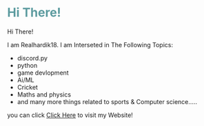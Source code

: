 <!-- #######  YAY, I AM THE SOURCE EDITOR! #########-->
<h1 style="color: #5e9ca0;">Hi There!</h1>
<p>Hi There!</p>
<p>I am Realhardik18. I am Interseted in The Following Topics:</p>
<ul>
<li>discord.py</li>
<li>python</li>
<li>game devlopment</li>
<li>Ai/ML</li>
<li>Cricket</li>
<li>Maths and physics</li>
<li>and many more things related to sports &amp; Computer science.....</li>
</ul>
<p>you can click <a href="https://realhardik18.github.io/">Click Here</a> to visit my Website!</p>

<!---
realhardik18/realhardik18 is a ✨ special ✨ repository because its `README.md` (this file) appears on your GitHub profile.
You can click the Preview link to take a look at your changes.
--->
